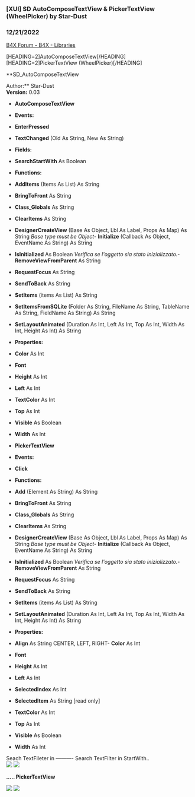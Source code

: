 ###  [XUI] SD AutoComposeTextView & PickerTextView (WheelPicker) by Star-Dust
### 12/21/2022
[B4X Forum - B4X - Libraries](https://www.b4x.com/android/forum/threads/105951/)

[HEADING=2]AutoComposeTextView[/HEADING]  
[HEADING=2]PickerTextView (WheelPicker)[/HEADING]  
  
**SD\_AutoComposeTextView  
  
Author:** Star-Dust  
**Version:** 0.03  

- **AutoComposeTextView**

- **Events:**

- **EnterPressed**
- **TextChanged** (Old As String, New As String)

- **Fields:**

- **SearchStartWith** As Boolean

- **Functions:**

- **AddItems** (Items As List) As String
- **BringToFront** As String
- **Class\_Globals** As String
- **ClearItems** As String
- **DesignerCreateView** (Base As Object, Lbl As Label, Props As Map) As String
*Base type must be Object*- **Initialize** (Callback As Object, EventName As String) As String
- **IsInitialized** As Boolean
*Verifica se l'oggetto sia stato inizializzato.*- **RemoveViewFromParent** As String
- **RequestFocus** As String
- **SendToBack** As String
- **SetItems** (items As List) As String
- **SetItemsFromSQLite** (Folder As String, FileName As String, TableName As String, FieldName As String) As String
- **SetLayoutAnimated** (Duration As Int, Left As Int, Top As Int, Width As Int, Height As Int) As String

- **Properties:**

- **Color** As Int
- **Font**
- **Height** As Int
- **Left** As Int
- **TextColor** As Int
- **Top** As Int
- **Visible** As Boolean
- **Width** As Int

- **PickerTextView**

- **Events:**

- **Click**

- **Functions:**

- **Add** (Element As String) As String
- **BringToFront** As String
- **Class\_Globals** As String
- **ClearItems** As String
- **DesignerCreateView** (Base As Object, Lbl As Label, Props As Map) As String
*Base type must be Object*- **Initialize** (Callback As Object, EventName As String) As String
- **IsInitialized** As Boolean
*Verifica se l'oggetto sia stato inizializzato.*- **RemoveViewFromParent** As String
- **RequestFocus** As String
- **SendToBack** As String
- **SetItems** (items As List) As String
- **SetLayoutAnimated** (Duration As Int, Left As Int, Top As Int, Width As Int, Height As Int) As String

- **Properties:**

- **Align** As String
CENTER, LEFT, RIGHT- **Color** As Int
- **Font**
- **Height** As Int
- **Left** As Int
- **SelectedIndex** As Int
- **SelectedItem** As String [read only]
- **TextColor** As Int
- **Top** As Int
- **Visible** As Boolean
- **Width** As Int

  
Seach TextFileter in ———- Search TextFilter in StartWith..  
![](https://www.b4x.com/android/forum/attachments/80539) ![](https://www.b4x.com/android/forum/attachments/80540)  
  
**….. PickerTextView**  
  
![](https://www.b4x.com/android/forum/attachments/123620) ![](https://www.b4x.com/android/forum/attachments/137153)